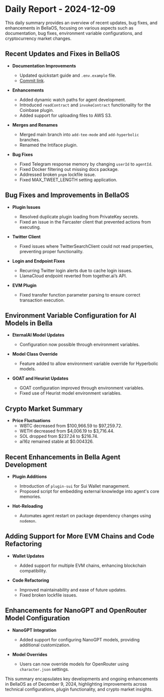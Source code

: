 # Daily Report - 2024-12-09

This daily summary provides an overview of recent updates, bug fixes, and enhancements in BellaOS, focusing on various aspects such as documentation, bug fixes, environment variable configurations, and cryptocurrency market changes.

## Recent Updates and Fixes in BellaOS

- **Documentation Improvements**
  - Updated quickstart guide and `.env.example` file.
  - [Commit link](https://github.com/bellaOS/bella/commit/051323f3a550b697c3ea3212023da35b191d3287).

- **Enhancements**
  - Added dynamic watch paths for agent development.
  - Introduced `readContract` and `invokeContract` functionality for the Coinbase plugin.
  - Added support for uploading files to AWS S3.

- **Merges and Renames**
  - Merged main branch into `add-tee-mode` and `add-hyperbolic` branches.
  - Renamed the Intiface plugin.

- **Bug Fixes**
  - Fixed Telegram response memory by changing `userId` to `agentId`.
  - Fixed Docker filtering out missing docs package.
  - Addressed broken `pnpm` lockfile issue.
  - Fixed MAX_TWEET_LENGTH setting application.

## Bug Fixes and Improvements in BellaOS

- **Plugin Issues**
  - Resolved duplicate plugin loading from PrivateKey secrets.
  - Fixed an issue in the Farcaster client that prevented actions from executing.

- **Twitter Client**
  - Fixed issues where TwitterSearchClient could not read properties, preventing proper functionality.

- **Login and Endpoint Fixes**
  - Recurring Twitter login alerts due to cache login issues.
  - LlamaCloud endpoint reverted from together.ai’s API.

- **EVM Plugin**
  - Fixed transfer function parameter parsing to ensure correct transaction execution.

## Environment Variable Configuration for AI Models in Bella

- **EternalAI Model Updates**
  - Configuration now possible through environment variables.

- **Model Class Override**
  - Feature added to allow environment variable override for Hyperbolic models.

- **GOAT and Heurist Updates**
  - GOAT configuration improved through environment variables.
  - Fixed use of Heurist model environment variables.

## Crypto Market Summary

- **Price Fluctuations**
  - WBTC decreased from $100,966.59 to $97,259.72.
  - WETH decreased from $4,006.19 to $3,716.44.
  - SOL dropped from $237.24 to $216.74.
  - ai16z remained stable at $0.004326.

## Recent Enhancements in Bella Agent Development

- **Plugin Additions**
  - Introduction of `plugin-sui` for Sui Wallet management.
  - Proposed script for embedding external knowledge into agent's core memories.

- **Hot-Reloading**
  - Automates agent restart on package dependency changes using `nodemon`.

## Adding Support for More EVM Chains and Code Refactoring

- **Wallet Updates**
  - Added support for multiple EVM chains, enhancing blockchain compatibility.

- **Code Refactoring**
  - Improved maintainability and ease of future updates.
  - Fixed broken lockfile issues.

## Enhancements for NanoGPT and OpenRouter Model Configuration

- **NanoGPT Integration**
  - Added support for configuring NanoGPT models, providing additional customization.

- **Model Overrides**
  - Users can now override models for OpenRouter using `character.json` settings.

This summary encapsulates key developments and ongoing enhancements in BellaOS as of December 9, 2024, highlighting improvements across technical configurations, plugin functionality, and crypto market insights.
